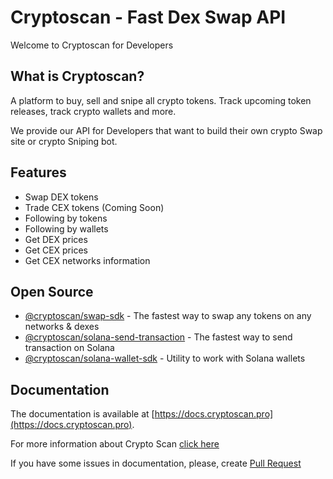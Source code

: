 ﻿# Cryptoscan - Fast Dex Swap API

Welcome to Cryptoscan for Developers

## What is Cryptoscan?

A platform to buy, sell and snipe all crypto tokens. Track upcoming token releases, track crypto wallets and more.

We provide our API for Developers that want to build their own crypto Swap site or crypto Sniping bot.

## Features

- Swap DEX tokens
- Trade CEX tokens (Coming Soon)
- Following by tokens
- Following by wallets
- Get DEX prices
- Get CEX prices
- Get CEX networks information

## Open Source

- [@cryptoscan/swap-sdk](https://github.com/cryptoscan-pro/swap-sdk) - The fastest way to swap any tokens on any networks & dexes
- [@cryptoscan/solana-send-transaction](https://github.com/cryptoscan-pro/solana-send-transaction) - The fastest way to send transaction on Solana
- [@cryptoscan/solana-wallet-sdk](https://github.com/cryptoscan-pro/solana-wallet-sdk) - Utility to work with Solana wallets

## Documentation

The documentation is available at [https://docs.cryptoscan.pro](https://docs.cryptoscan.pro).

For more information about Crypto Scan [click here](https://docs.cryptoscan.pro/)

If you have some issues in documentation, please, create [Pull Request](https://github.com/cryptoscan-pro/docs/pulls)
